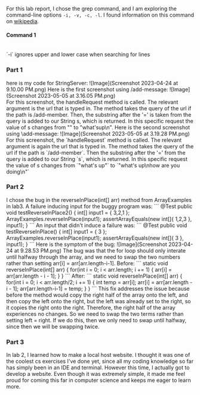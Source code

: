 
For this lab report, I chose the grep command, and I am exploring the command-line options `-i, -v, -c, -l`. I found information on this command on [wikipedia](https://en.wikibooks.org/wiki/Grep). 

 <h4> Command 1 </h4> <br>
`-i` ignores upper and lower case when searching for lines

<h3>Part 1</h3> 
here is my code for StringServer: ![Image](Screenshot 2023-04-24 at 9.10.00 PM.png)
Here is the first screenshot using /add-message: ![Image](Screenshot 2023-05-05 at 3.16.05 PM.png) <br>
For this screenshot, the handleRequest method is called. The relevant argument is the url that is typed in. The method takes the query of the url if
the path is /add-member. Then, the substring after the '=' is taken from the query is added to our String s, which is returned. In this specific request
the value of s changes from "" to "what'sup\n". 
Here is the second screenshot using \add-message: ![Image](Screenshot 2023-05-05 at 3.19.28 PM.png) <br>
For this screenshot, the `handleRequest` method is called. The relevant argument is again the url that is typed in. The method takes the query of the url
if the path is `/add-member`. Then the substring after the '=' from the query is added to our String `s`, which is returned. In this specific request
the value of s changes from `"what's up"` to `"what's up\nhow are you doing\n"`
<h3>Part 2</h3>
I chose the bug in the reverseInPlace(int[] arr) method from ArrayExamples in lab3. A failure inducing input for the buggy program was:
```
@Test
  public void testReverseInPlace2() {
    int[] input1 = { 3,2,1 };
    ArrayExamples.reverseInPlace(input1);
    assertArrayEquals(new int[]{ 1,2,3 }, input1);
  }
 ```
 An input that didn't induce a failure was:
 ```
 	@Test 
	public void testReverseInPlace() {
    int[] input1 = { 3 };
    ArrayExamples.reverseInPlace(input1);
    assertArrayEquals(new int[]{ 3 }, input1);
	}
 ```
 Here is the symptom of the bug:
 ![Image](Screenshot 2023-04-24 at 9.28.53 PM.png)
 The bug was that the for loop should only interate until halfway through the array, and we need to swap the two numbers rather than setting
 arr[i] = arr[arr.length-i-1].
 Before:
 ```
 static void reverseInPlace(int[] arr) {
    for(int i = 0; i < arr.length; i += 1) {
      arr[i] = arr[arr.length - i - 1];
    }
  }
  ```
  After:
  ```
  static void reverseInPlace(int[] arr) {
    for(int i = 0; i < arr.length/2; i += 1) {
      int temp = arr[i];
      arr[i] = arr[arr.length - i - 1];
      arr[arr.length-i-1] = temp;
    }
  }
  ```
  This fix addresses the issue because before the method would copy the right half of the array onto the left, and then copy the left onto the right,
  but the left was already set to the right, so it copies the right onto the right. Therefore, the right half of the array experiences no changes. So
  we need to swap the two terms rather than setting left = right. If we do this, then we only need to swap until halfway, since then we will be swapping twice.
  <h3>Part 3</h3>
  In lab 2, I learned how to make a local host website. I thought it was one of the coolest cs exercises I've done yet, since all my coding knowledge
  so far has simply been in an IDE and terminal. However this time, I actually got to develop a website. Even though it was extremely simple, it made me 
  feel proud for coming this far in computer science and keeps me eager to learn more. 


